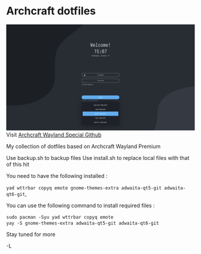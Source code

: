 # Archcraft dotfiles

![Archcraft Wayland Special](https://github.com/archcraft-os/archcraft-wayland-special/raw/main/wayland.gif)
Visit [Archcraft Wayland Special Github](https://github.com/archcraft-os/archcraft-wayland-special)

My collection of dotfiles based on Archcraft Wayland Premium

Use backup.sh to backup files
Use install.sh to replace local files with that of this hit

You need to have the following installed :

`yad wttrbar copyq emote gnome-themes-extra adwaita-qt5-git adwaita-qt6-git`, 

You can use the following command to install required files :

```
sudo pacman -Syu yad wttrbar copyq emote
yay -S gnome-themes-extra adwaita-qt5-git adwaita-qt6-git
```

Stay tuned for more

-L